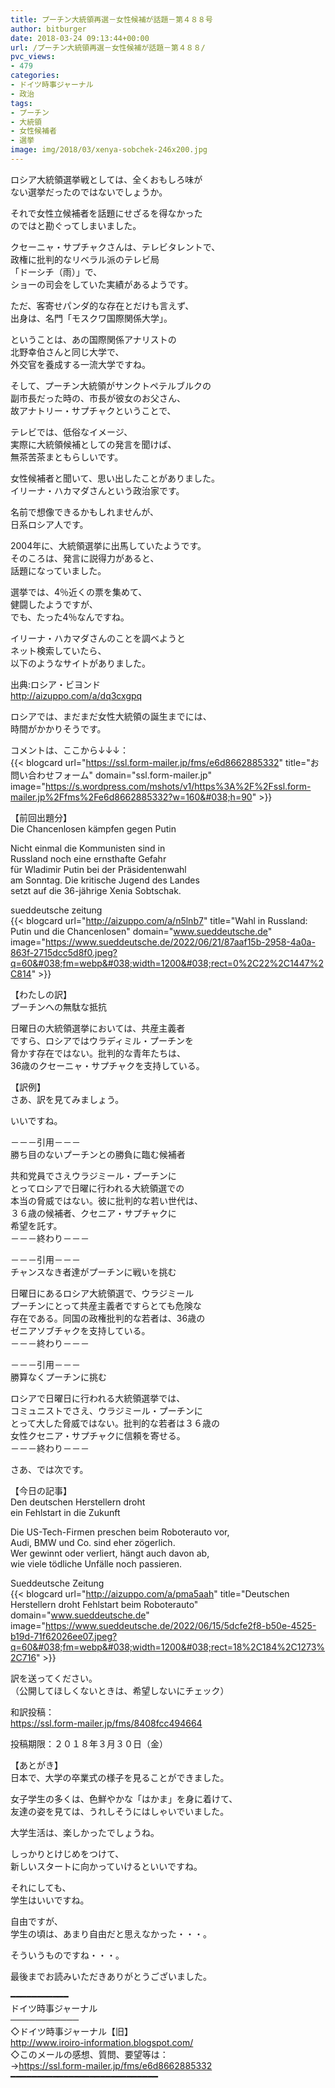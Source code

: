 ```yaml
---
title: プーチン大統領再選－女性候補が話題－第４８８号
author: bitburger
date: 2018-03-24 09:13:44+00:00
url: /プーチン大統領再選－女性候補が話題－第４８８/
pvc_views:
- 479
categories:
- ドイツ時事ジャーナル
- 政治
tags:
- プーチン
- 大統領
- 女性候補者
- 選挙
image: img/2018/03/xenya-sobchek-246x200.jpg
---
```

ロシア大統領選挙戦としては、全くおもしろ味が  
ない選挙だったのではないでしょうか。  
  
それで女性立候補者を話題にせざるを得なかった  
のではと勘ぐってしまいました。 

クセーニャ・サプチャクさんは、テレビタレントで、  
政権に批判的なリベラル派のテレビ局  
「ドーシチ（雨）」で、  
ショーの司会をしていた実績があるようです。  
  
ただ、客寄せパンダ的な存在とだけも言えず、  
出身は、名門「モスクワ国際関係大学」。  
  
ということは、あの国際関係アナリストの  
北野幸伯さんと同じ大学で、  
外交官を養成する一流大学ですね。 

そして、プーチン大統領がサンクトペテルブルクの  
副市長だった時の、市長が彼女のお父さん、  
故アナトリー・サプチャクということで、  
  
テレビでは、低俗なイメージ、  
実際に大統領候補としての発言を聞けば、  
無茶苦茶まともらしいです。 

女性候補者と聞いて、思い出したことがありました。  
イリーナ・ハカマダさんという政治家です。  
  
名前で想像できるかもしれませんが、  
日系ロシア人です。  
  
2004年に、大統領選挙に出馬していたようです。  
そのころは、発言に説得力があると、  
話題になっていました。  
  
選挙では、4％近くの票を集めて、  
健闘したようですが、  
でも、たった4％なんですね。 

イリーナ・ハカマダさんのことを調べようと  
ネット検索していたら、  
以下のようなサイトがありました。  
  
出典:ロシア・ビヨンド  
<http://aizuppo.com/a/dq3cxgpq>  
  
ロシアでは、まだまだ女性大統領の誕生までには、  
時間がかかりそうです。 

コメントは、ここから↓↓↓：  
{{< blogcard url="https://ssl.form-mailer.jp/fms/e6d8662885332" title="&#12362;&#21839;&#12356;&#21512;&#12431;&#12379;&#12501;&#12457;&#12540;&#12512;" domain="ssl.form-mailer.jp" image="https://s.wordpress.com/mshots/v1/https%3A%2F%2Fssl.form-mailer.jp%2Ffms%2Fe6d8662885332?w=160&#038;h=90" >}} 

【前回出題分】  
Die Chancenlosen kämpfen gegen Putin  
  
Nicht einmal die Kommunisten sind in  
Russland noch eine ernsthafte Gefahr  
für Wladimir Putin bei der Präsidentenwahl  
am Sonntag. Die kritische Jugend des Landes  
setzt auf die 36-jährige Xenia Sobtschak.  
  
sueddeutsche zeitung  
{{< blogcard url="http://aizuppo.com/a/n5lnb7" title="Wahl in Russland: Putin und die Chancenlosen" domain="www.sueddeutsche.de" image="https://www.sueddeutsche.de/2022/06/21/87aaf15b-2958-4a0a-863f-2715dcc5d8f0.jpeg?q=60&#038;fm=webp&#038;width=1200&#038;rect=0%2C22%2C1447%2C814" >}} 

【わたしの訳】  
プーチンへの無駄な抵抗  
  
日曜日の大統領選挙においては、共産主義者  
ですら、ロシアではウラディミル・プーチンを  
脅かす存在ではない。批判的な青年たちは、  
36歳のクセーニャ・サプチャクを支持している。 

【訳例】  
さあ、訳を見てみましょう。  
  
いいですね。 

－－－引用－－－  
勝ち目のないプーチンとの勝負に臨む候補者  
  
共和党員でさえウラジミール・プーチンに  
とってロシアで日曜に行われる大統領選での  
本当の脅威ではない。彼に批判的な若い世代は、  
３６歳の候補者、クセニア・サプチャクに  
希望を託す。  
－－－終わり－－－ 

－－－引用－－－  
チャンスなき者達がプーチンに戦いを挑む  
  
日曜日にあるロシア大統領選で、ウラジミール  
プーチンにとって共産主義者ですらとても危険な  
存在である。同国の政権批判的な若者は、36歳の  
ゼニアソブチャクを支持している。  
－－－終わり－－－ 

－－－引用－－－  
勝算なくプーチンに挑む  
  
ロシアで日曜日に行われる大統領選挙では、  
コミュニストでさえ、ウラジミール・プーチンに  
とって大した脅威ではない。批判的な若者は３６歳の  
女性クセニア・サプチャクに信頼を寄せる。  
－－－終わり－－－ 

さあ、では次です。  
  
【今日の記事】  
Den deutschen Herstellern droht  
ein Fehlstart in die Zukunft  
  
Die US-Tech-Firmen preschen beim Roboterauto vor,  
Audi, BMW und Co. sind eher zögerlich.  
Wer gewinnt oder verliert, hängt auch davon ab,  
wie viele tödliche Unfälle noch passieren.  
  
Sueddeutsche Zeitung  
{{< blogcard url="http://aizuppo.com/a/pma5aah" title="Deutschen Herstellern droht Fehlstart beim Roboterauto" domain="www.sueddeutsche.de" image="https://www.sueddeutsche.de/2022/06/15/5dcfe2f8-b50e-4525-b19d-71f62026ee07.jpeg?q=60&#038;fm=webp&#038;width=1200&#038;rect=18%2C184%2C1273%2C716" >}} 

訳を送ってください。  
（公開してほしくないときは、希望しないにチェック）  
  
和訳投稿：  
 <https://ssl.form-mailer.jp/fms/8408fcc494664>  
  
投稿期限：２０１８年３月３０日（金） 

【あとがき】  
日本で、大学の卒業式の様子を見ることができました。  
  
女子学生の多くは、色鮮やかな「はかま」を身に着けて、  
友達の姿を見ては、うれしそうにはしゃいでいました。  
  
大学生活は、楽しかったでしょうね。  
  
しっかりとけじめをつけて、  
新しいスタートに向かっていけるといいですね。  
  
それにしても、  
学生はいいですね。  
  
自由ですが、  
学生の頃は、あまり自由だと思えなかった・・・。  
  
そういうものですね・・・。  
  
最後までお読みいただきありがとうございました。 

━━━━━━━━━━━  
ドイツ時事ジャーナル  
───────────  
◇ドイツ時事ジャーナル【旧】  
<http://www.iroiro-information.blogspot.com/>  
◇このメールの感想、質問、要望等は：  
-><https://ssl.form-mailer.jp/fms/e6d8662885332>  
━━━━━━━━━━━━━━━━━━━━━━━━━━━━